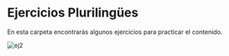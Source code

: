 # Ejercicios Plurilingües

En esta carpeta encontrarás algunos ejercicios para practicar el contenido.



![ej2](https://github.com/Stefleal/stefleal.github.io/assets/168216314/c13f81b8-1234-4109-b4ca-c37e09516a6e)

